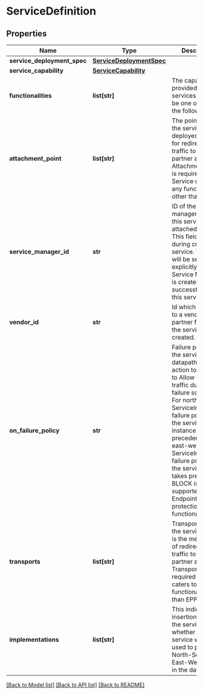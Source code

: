 # ServiceDefinition

## Properties
Name | Type | Description | Notes
------------ | ------------- | ------------- | -------------
**service_deployment_spec** | [**ServiceDeploymentSpec**](ServiceDeploymentSpec.md) |  | [optional] 
**service_capability** | [**ServiceCapability**](ServiceCapability.md) |  | [optional] 
**functionalities** | **list[str]** | The capabilities provided by the services. Needs to be one or more of the following | NG_FW - Next Generation Firewall | IDS_IPS - Intrusion Detection System / Intrusion Prevention System | NET_MON - Network Monitoring | HCX - Hybrid Cloud Exchange | BYOD - Bring Your Own Device | TLB -  Transparent Load Balancer | EPP - Endpoint Protection.(Third party AntiVirus partners using NXGI should use this functionality for the service) | 
**attachment_point** | **list[str]** | The point at which the service is deployed/attached for redirecting the traffic to the the partner appliance. Attachment Point is required if Service caters to any functionality other than EPP. | [optional] 
**service_manager_id** | **str** | ID of the service manager to which this service is attached with. This field is not set during creation of service. This field will be set explicitly when Service Manager is created successfully using this service.  | [optional] 
**vendor_id** | **str** | Id which is unique to a vendor or partner for which the service is created. | 
**on_failure_policy** | **str** | Failure policy for the service tells datapath, the action to take i.e to Allow or Block traffic during failure scenarios. For north-south ServiceInsertion, failure policy in the service instance takes precedence. For east-west ServiceInsertion, failure policy in the service chain takes precedence. BLOCK is not supported for Endpoint protection (EPP) functionality. | [optional] [default to 'ALLOW']
**transports** | **list[str]** | Transport Type of the service, which is the mechanism of redirecting the traffic to the the partner appliance. Transport type is required if Service caters to any functionality other than EPP. | [optional] 
**implementations** | **list[str]** | This indicates the insertion point of the service i.e whether the service will be used to protect North-South or East-West traffic in the datacenter. | 

[[Back to Model list]](../README.md#documentation-for-models) [[Back to API list]](../README.md#documentation-for-api-endpoints) [[Back to README]](../README.md)


